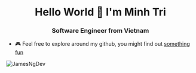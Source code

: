 <h1 align="center">Hello World 👋 I'm Minh Tri</h1>
<h3 align="center">Software Engineer from Vietnam </h3>


- 🎮 Feel free to explore around my github, you might find out [something fun](https://github.com/JamesNgDev?tab=repositories)


<p align="left">
  <img align="center" src="https://github-readme-stats.calvinchankf.vercel.app/api?username=JamesNgDev&show_icons=true" alt="JamesNgDev" />
</p>


